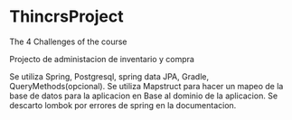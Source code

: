 # ThincrsProject
The 4 Challenges of the course 

Projecto de administacion de inventario y compra

Se utiliza Spring, Postgresql, spring data JPA, Gradle, QueryMethods(opcional).
Se utiliza Mapstruct para hacer un mapeo de la base de datos para la aplicacion en Base al dominio de la aplicacion.
Se descarto lombok por errores de spring en la documentacion.
